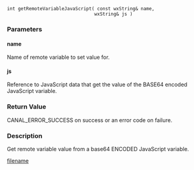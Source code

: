

```clike
int getRemoteVariableJavaScript( const wxString& name, 
                                wxString& js )
```

### Parameters

#### name
Name of remote variable to set value for.

#### js
Reference to JavaScript data that get the value of the BASE64 encoded JavaScript variable.

### Return Value
CANAL_ERROR_SUCCESS on success or an error code on failure. 

### Description
Get remote variable value from a base64 ENCODED JavaScript variable.



[filename](./bottom_copyright.md ':include')
